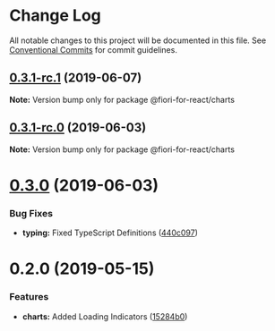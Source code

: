 # Change Log

All notable changes to this project will be documented in this file.
See [Conventional Commits](https://conventionalcommits.org) for commit guidelines.

## [0.3.1-rc.1](https://github.com/SAP/fiori-for-react/packages/charts/compare/v0.3.1-rc.0...v0.3.1-rc.1) (2019-06-07)

**Note:** Version bump only for package @fiori-for-react/charts





## [0.3.1-rc.0](https://github.com/SAP/fiori-for-react/packages/charts/compare/v0.3.0...v0.3.1-rc.0) (2019-06-03)

**Note:** Version bump only for package @fiori-for-react/charts





# [0.3.0](https://github.com/SAP/fiori-for-react/compare/v0.2.0...v0.3.0) (2019-06-03)

### Bug Fixes

* **typing:** Fixed TypeScript Definitions ([440c097](https://github.com/SAP/fiori-for-react/packages/charts/commit/440c097))


# 0.2.0 (2019-05-15)


### Features

* **charts:** Added Loading Indicators ([15284b0](https://github.com/SAP/fiori-for-react/packages/charts/commit/15284b0))
